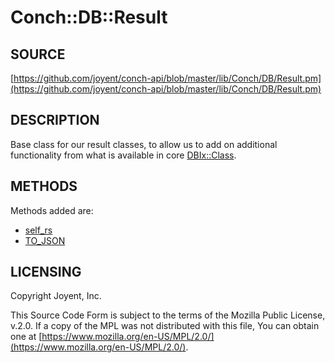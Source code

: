 # Conch::DB::Result

## SOURCE

[https://github.com/joyent/conch-api/blob/master/lib/Conch/DB/Result.pm](https://github.com/joyent/conch-api/blob/master/lib/Conch/DB/Result.pm)

## DESCRIPTION

Base class for our result classes, to allow us to add on additional functionality from what is
available in core [DBIx::Class](https://metacpan.org/pod/DBIx%3A%3AClass).

## METHODS

Methods added are:

- [self\_rs](https://metacpan.org/pod/DBIx%3A%3AClass%3A%3AHelper%3A%3ARow%3A%3ASelfResultSet#self_rs)
- [TO\_JSON](../modules/Conch%3A%3ADB%3A%3AHelper%3A%3ARow%3A%3AToJSON)

## LICENSING

Copyright Joyent, Inc.

This Source Code Form is subject to the terms of the Mozilla Public License,
v.2.0. If a copy of the MPL was not distributed with this file, You can obtain
one at [https://www.mozilla.org/en-US/MPL/2.0/](https://www.mozilla.org/en-US/MPL/2.0/).

